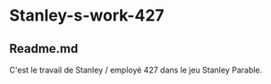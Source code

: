 # Stanley-s-work-427 
Readme.md
-------------
C'est le travail de Stanley / employé 427 dans le jeu Stanley Parable.